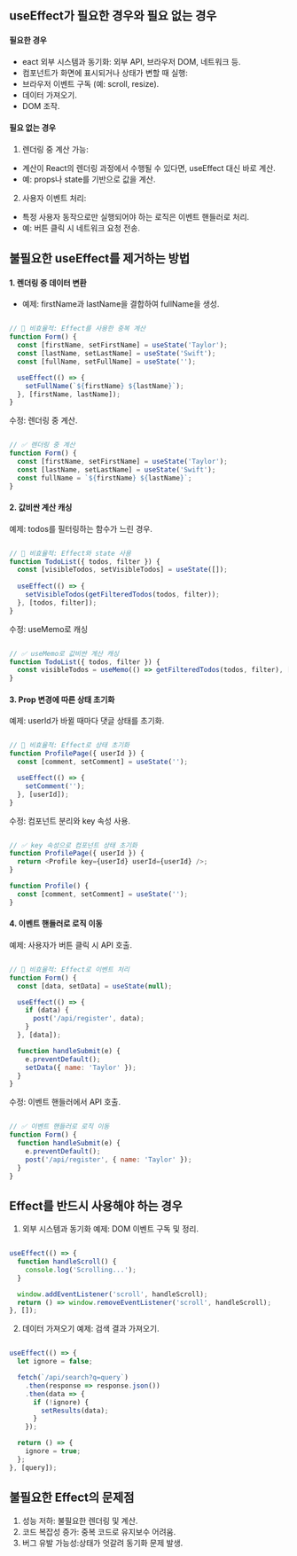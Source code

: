 ## useEffect가 필요한 경우와 필요 없는 경우
#### 필요한 경우
- eact 외부 시스템과 동기화: 외부 API, 브라우저 DOM, 네트워크 등.
- 컴포넌트가 화면에 표시되거나 상태가 변할 때 실행:
- 브라우저 이벤트 구독 (예: scroll, resize).
- 데이터 가져오기.
- DOM 조작.
#### 필요 없는 경우
1. 렌더링 중 계산 가능:
- 계산이 React의 렌더링 과정에서 수행될 수 있다면, useEffect 대신 바로 계산.
- 예: props나 state를 기반으로 값을 계산.
2. 사용자 이벤트 처리:
- 특정 사용자 동작으로만 실행되어야 하는 로직은 이벤트 핸들러로 처리.
- 예: 버튼 클릭 시 네트워크 요청 전송.


## 불필요한 useEffect를 제거하는 방법
#### 1. 렌더링 중 데이터 변환
- 예제: firstName과 lastName을 결합하여 fullName을 생성.

``` javascript

// 🔴 비효율적: Effect를 사용한 중복 계산
function Form() {
  const [firstName, setFirstName] = useState('Taylor');
  const [lastName, setLastName] = useState('Swift');
  const [fullName, setFullName] = useState('');

  useEffect(() => {
    setFullName(`${firstName} ${lastName}`);
  }, [firstName, lastName]);
}
```
수정: 렌더링 중 계산.

``` javascript

// ✅ 렌더링 중 계산
function Form() {
  const [firstName, setFirstName] = useState('Taylor');
  const [lastName, setLastName] = useState('Swift');
  const fullName = `${firstName} ${lastName}`;
}
```
#### 2. 값비싼 계산 캐싱
예제: todos를 필터링하는 함수가 느린 경우.

``` javascript

// 🔴 비효율적: Effect와 state 사용
function TodoList({ todos, filter }) {
  const [visibleTodos, setVisibleTodos] = useState([]);
  
  useEffect(() => {
    setVisibleTodos(getFilteredTodos(todos, filter));
  }, [todos, filter]);
}
```
수정: useMemo로 캐싱

``` javascript

// ✅ useMemo로 값비싼 계산 캐싱
function TodoList({ todos, filter }) {
  const visibleTodos = useMemo(() => getFilteredTodos(todos, filter), [todos, filter]);
}
```
#### 3. Prop 변경에 따른 상태 초기화
예제: userId가 바뀔 때마다 댓글 상태를 초기화.

``` javascript

// 🔴 비효율적: Effect로 상태 초기화
function ProfilePage({ userId }) {
  const [comment, setComment] = useState('');

  useEffect(() => {
    setComment('');
  }, [userId]);
}
```
수정: 컴포넌트 분리와 key 속성 사용.

``` javascript

// ✅ key 속성으로 컴포넌트 상태 초기화
function ProfilePage({ userId }) {
  return <Profile key={userId} userId={userId} />;
}

function Profile() {
  const [comment, setComment] = useState('');
}
```
#### 4. 이벤트 핸들러로 로직 이동
예제: 사용자가 버튼 클릭 시 API 호출.

``` javascript

// 🔴 비효율적: Effect로 이벤트 처리
function Form() {
  const [data, setData] = useState(null);

  useEffect(() => {
    if (data) {
      post('/api/register', data);
    }
  }, [data]);

  function handleSubmit(e) {
    e.preventDefault();
    setData({ name: 'Taylor' });
  }
}
```
수정: 이벤트 핸들러에서 API 호출.

``` javascript

// ✅ 이벤트 핸들러로 로직 이동
function Form() {
  function handleSubmit(e) {
    e.preventDefault();
    post('/api/register', { name: 'Taylor' });
  }
}
```
## Effect를 반드시 사용해야 하는 경우
1. 외부 시스템과 동기화
예제: DOM 이벤트 구독 및 정리.

``` javascript

useEffect(() => {
  function handleScroll() {
    console.log('Scrolling...');
  }

  window.addEventListener('scroll', handleScroll);
  return () => window.removeEventListener('scroll', handleScroll);
}, []);
```
2. 데이터 가져오기
예제: 검색 결과 가져오기.

``` javascript

useEffect(() => {
  let ignore = false;

  fetch(`/api/search?q=query`)
    .then(response => response.json())
    .then(data => {
      if (!ignore) {
        setResults(data);
      }
    });

  return () => {
    ignore = true;
  };
}, [query]);
```

## 불필요한 Effect의 문제점
1. 성능 저하: 불필요한 렌더링 및 계산.
2. 코드 복잡성 증가: 중복 코드로 유지보수 어려움.
3. 버그 유발 가능성:상태가 엇갈려 동기화 문제 발생.




